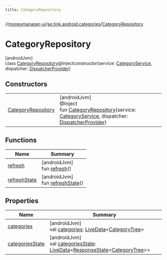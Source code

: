 ```yaml
---
title: CategoryRepository
---
```

//[moneymanager-ui](../../../index.html)/[se.tink.android.categories](../index.html)/[CategoryRepository](index.html)



# CategoryRepository



[androidJvm]\
class [CategoryRepository](index.html)@Injectconstructor(service: [CategoryService](../../com.tink.service.category/-category-service/index.html), dispatcher: [DispatcherProvider](../../com.tink.service.util/-dispatcher-provider/index.html))



## Constructors


| | |
|---|---|
| [CategoryRepository](-category-repository.html) | [androidJvm]<br>@Inject<br>fun [CategoryRepository](-category-repository.html)(service: [CategoryService](../../com.tink.service.category/-category-service/index.html), dispatcher: [DispatcherProvider](../../com.tink.service.util/-dispatcher-provider/index.html)) |


## Functions


| Name | Summary |
|---|---|
| [refresh](refresh.html) | [androidJvm]<br>fun [refresh](refresh.html)() |
| [refreshState](refresh-state.html) | [androidJvm]<br>fun [refreshState](refresh-state.html)() |


## Properties


| Name | Summary |
|---|---|
| [categories](categories.html) | [androidJvm]<br>val [categories](categories.html): [LiveData](https://developer.android.com/reference/kotlin/androidx/lifecycle/LiveData.html)&lt;[CategoryTree](../../com.tink.model.category/-category-tree/index.html)&gt; |
| [categoriesState](categories-state.html) | [androidJvm]<br>val [categoriesState](categories-state.html): [LiveData](https://developer.android.com/reference/kotlin/androidx/lifecycle/LiveData.html)&lt;[ResponseState](../../com.tink.service.network/-response-state/index.html)&lt;[CategoryTree](../../com.tink.model.category/-category-tree/index.html)&gt;&gt; |

